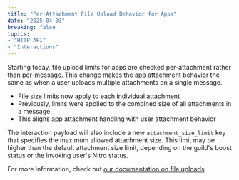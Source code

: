 ```yaml
---
title: "Per-Attachment File Upload Behavior for Apps"
date: "2025-04-03"
breaking: false
topics:
- "HTTP API"
- "Interactions"
---
```


Starting today, file upload limits for apps are checked per-attachment rather than per-message. This change makes the app attachment behavior the same as when a user uploads multiple attachments on a single message.

- File size limits now apply to each individual attachment
- Previously, limits were applied to the combined size of all attachments in a message
- This aligns app attachment handling with user attachment behavior

The interaction payload will also include a new `attachment_size_limit` key that specifies the maximum allowed attachment size. This limit may be higher than the default attachment size limit, depending on the guild's boost status or the invoking user's Nitro status.

For more information, check out [our documentation on file uploads](/docs/reference#uploading-files).
